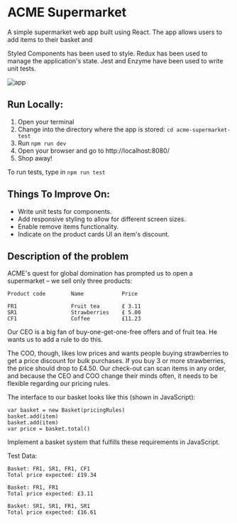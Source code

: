 # ACME Supermarket

A simple supermarket web app built using React.
The app allows users to add items to their basket and

Styled Components has been used to style.
Redux has been used to manage the application's state.
Jest and Enzyme have been used to write unit tests.

![app](https://i.imgur.com/2bLLll5.png)

Run Locally:
-----
1. Open your terminal
2. Change into the directory where the app is stored: `cd acme-supermarket-test`
3. Run `npm run dev`
4. Open your browser and go to http://localhost:8080/
5. Shop away!

To run tests, type in `npm run test`

Things To Improve On:
-----

- Write unit tests for components.
- Add responsive styling to allow for different screen sizes.
- Enable remove items functionality.
- Indicate on the product cards UI an item's discount.

## Description of the problem

ACME's quest for global domination has prompted us to open a supermarket – we sell only three products:

    Product code        Name            Price

    FR1                 Fruit tea       £ 3.11
    SR1                 Strawberries    £ 5.00
    CF1                 Coffee          £11.23

Our CEO is a big fan of buy-one-get-one-free offers and of fruit tea. He wants us to add a rule to do this.

The COO, though, likes low prices and wants people buying strawberries to get a price discount for bulk purchases. If you buy 3 or more strawberries, the price should drop to £4.50.
Our check-out can scan items in any order, and because the CEO and COO change their minds often, it needs to be flexible regarding our pricing rules.

The interface to our basket looks like this (shown in JavaScript):

    var basket = new Basket(pricingRules)
    basket.add(item)
    basket.add(item)
    var price = basket.total()

Implement a basket system that fulfills these requirements in JavaScript.

Test Data:

    Basket: FR1, SR1, FR1, CF1
    Total price expected: £19.34

    Basket: FR1, FR1
    Total price expected: £3.11

    Basket: SR1, SR1, FR1, SR1
    Total price expected: £16.61
